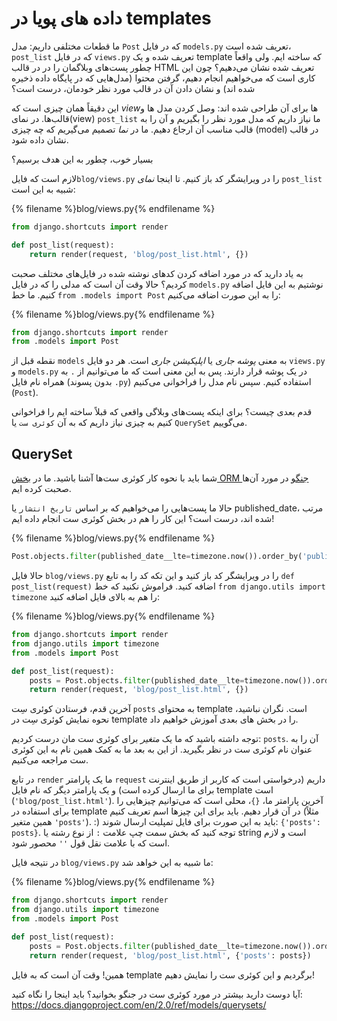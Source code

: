 # داده های پویا در templates

ما قطعات مختلفی داریم: مدل `Post` که در فایل `models.py` تعریف شده است، `post_list` که در فایل `views.py` تعریف شده و یک template که ساخته ایم. ولی واقعاً چطور پست‌های وبلاگمان را در در قالب HTML تعریف شده نشان می‌دهیم؟ چون این کاری است که می‌خواهیم انجام دهیم، گرفتن محتوا (مدل‌هایی که در پایگاه داده ذخیره شده اند) و نشان دادن آن در قالب مورد نظر خودمان، درست است؟

این دقیقاً همان چیزی است که *view*ها برای آن طراحی شده اند: وصل کردن مدل ها و قالب‌ها. در نمای(view) `post_list` ما نیاز داریم که مدل مورد نظر را بگیریم و آن را به قالب مناسب آن ارجاع دهیم. ما در *نما* تصمیم می‌گیریم که چه چیزی (model) در قالب نشان داده شود.

بسیار خوب، چطور به این هدف برسیم؟

لازم است که فایل`blog/views.py` را در ویرایشگر کد باز کنیم. تا اینجا *نمای* `post_list` شبیه به این است:

{% filename %}blog/views.py{% endfilename %}

```python
from django.shortcuts import render

def post_list(request):
    return render(request, 'blog/post_list.html', {})
```

به یاد دارید که در مورد اضافه کردن کدهای نوشته شده در فایل‌های مختلف صحبت کردیم؟ حالا وقت آن است که مدلی را که در فایل `models.py` نوشتیم به این فایل اضافه کنیم. ما خط `from .models import Post` را به این صورت اضافه می‌کنیم:

{% filename %}blog/views.py{% endfilename %}

```python
from django.shortcuts import render
from .models import Post
```

نقطه قبل از `models` به معنی *پوشه جاری* یا *اپلیکیشن جاری* است. هر دو فایل `views.py` و `models.py` در یک پوشه قرار دارند. پس به این معنی است که ما می‌توانیم از `.` به همراه نام فایل (بدون پسوند `.py`) استفاده کنیم. سپس نام مدل را فراخوانی می‌کنیم (`Post`).

قدم بعدی چیست؟ برای اینکه پست‌های وبلاگی واقعی که قبلاً ساخته ایم را فراخوانی کنیم به چیزی نیاز داریم که به آن `کوئری ست` یا `QuerySet` می‌گوییم.

## QuerySet

شما باید با نحوه کار کوئری ست‌ها آشنا باشید. ما در [بخش ORM جنگو](../django_orm/README.md) در مورد آن‌ها صحبت کرده ایم.

حالا ما پست‌هایی را می‌خواهیم که بر اساس `تاریخ انتشار` یا published_date، مرتب شده اند، درست است؟ این کار را هم در بخش کوئری ست انجام داده ایم!

{% filename %}blog/views.py{% endfilename %}

```python
Post.objects.filter(published_date__lte=timezone.now()).order_by('published_date')
```

حالا فایل `blog/views.py` را در ویرایشگر کد باز کنید و این تکه کد را به تابع `def post_list(request)` اضافه کنید. فراموش نکنید که خط `from django.utils import timezone` را هم به بالای فایل اضافه کنید:

{% filename %}blog/views.py{% endfilename %}

```python
from django.shortcuts import render
from django.utils import timezone
from .models import Post

def post_list(request):
    posts = Post.objects.filter(published_date__lte=timezone.now()).order_by('published_date')
    return render(request, 'blog/post_list.html', {})
```

آخرین قدم، فرستادن کوئری سِت `posts` به محتوای template است. نگران نباشید، نحوه نمایش کوئری سِت در template را در بخش های بعدی آموزش خواهیم داد.

توجه داشته باشید که ما یک *متغیر* برای کوئری ست مان درست کردیم: `posts`. آن را به عنوان نام کوئری ست در نظر بگیرید. از این به بعد ما به کمک همین نام به این کوئری ست مراجعه می‌کنیم.

در تابع `render` ما یک پارامتر `request` داریم (درخواستی است که کاربر از طریق اینترنت برای ما ارسال کرده است) و یک پارامتر دیگر که نام فایل template است (`'blog/post_list.html'`). آخرین پارامتر ما، `{}`، محلی است که می‌توانیم چیزهایی را برای استفاده در template در آن قرار دهیم. باید برای این چیزها اسم تعریف کنیم (مثلاً همین متغیر `'posts'`). :) باید به این صورت برای فایل تمپلیت ارسال شوند: `{'posts': posts}`. توجه کنید که بخش سمت چپ علامت `:` از نوع رشته یا string است و لازم است که با علامت نقل قول `''` محصور شود.

در نتیجه فایل `blog/views.py` ما شبیه به این خواهد شد:

{% filename %}blog/views.py{% endfilename %}

```python
from django.shortcuts import render
from django.utils import timezone
from .models import Post

def post_list(request):
    posts = Post.objects.filter(published_date__lte=timezone.now()).order_by('published_date')
    return render(request, 'blog/post_list.html', {'posts': posts})
```

همین! وقت آن است که به فایل template برگردیم و این کوئری ست را نمایش دهیم!

آیا دوست دارید بیشتر در مورد کوئری ست در جنگو بخوانید؟ باید اینجا را نگاه کنید: https://docs.djangoproject.com/en/2.0/ref/models/querysets/